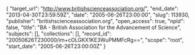 {
  "target_url": "http://www.britishscienceassociation.org/", 
  "end_date": "2013-04-30T23:59:59Z", 
  "date": "2005-06-26T23:00:00", 
  "slug": 113930, 
  "publisher": "britishscienceassociation.org", 
  "open_access": true, 
  "npld": false, 
  "title": "BA - British Association for the Advancement of Science", 
  "subjects": [], 
  "collections": [], 
  "record_id": "20050626T230000/im+cOLGKX1KE3WuPMMFcRg==", 
  "scope": "root", 
  "start_date": "2005-06-26T23:00:00Z"
}

